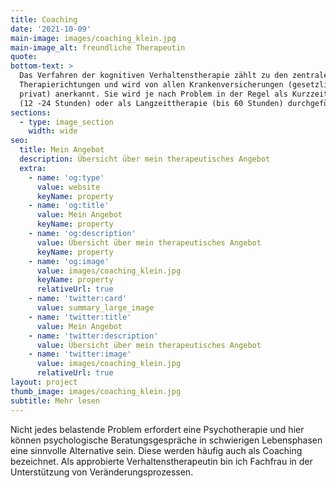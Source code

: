 ```yaml
---
title: Coaching
date: '2021-10-09'
main-image: images/coaching_klein.jpg
main-image_alt: freundliche Therapeutin
quote: 
bottom-text: >
  Das Verfahren der kognitiven Verhaltenstherapie zählt zu den zentralen
  Therapierichtungen und wird von allen Krankenversicherungen (gesetzlich,
  privat) anerkannt. Sie wird je nach Problem in der Regel als Kurzzeittherapie
  (12 -24 Stunden) oder als Langzeittherapie (bis 60 Stunden) durchgeführt.
sections:
  - type: image_section
    width: wide
seo:
  title: Mein Angebot
  description: Übersicht über mein therapeutisches Angebot
  extra:
    - name: 'og:type'
      value: website
      keyName: property
    - name: 'og:title'
      value: Mein Angebot
      keyName: property
    - name: 'og:description'
      value: Übersicht über mein therapeutisches Angebot
      keyName: property
    - name: 'og:image'
      value: images/coaching_klein.jpg
      keyName: property
      relativeUrl: true
    - name: 'twitter:card'
      value: summary_large_image
    - name: 'twitter:title'
      value: Mein Angebot
    - name: 'twitter:description'
      value: Übersicht über mein therapeutisches Angebot
    - name: 'twitter:image'
      value: images/coaching_klein.jpg
      relativeUrl: true
layout: project
thumb_image: images/coaching_klein.jpg
subtitle: Mehr lesen
---
```

Nicht jedes belastende Problem erfordert eine Psychotherapie und hier können psychologische Beratungsgespräche in schwierigen Lebensphasen eine sinnvolle Alternative sein. Diese werden häufig auch als Coaching bezeichnet. Als approbierte Verhaltenstherapeutin bin ich Fachfrau in der Unterstützung von Veränderungsprozessen.
